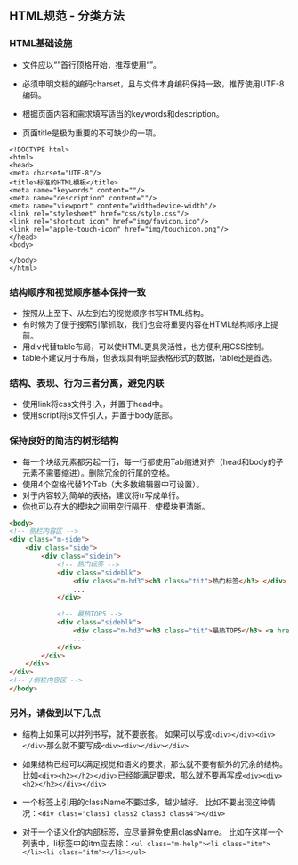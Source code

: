 ## HTML规范 - 分类方法

### HTML基础设施

* 文件应以“<!DOCTYPE ......>”首行顶格开始，推荐使用“<!DOCTYPE html>”。

* 必须申明文档的编码charset，且与文件本身编码保持一致，推荐使用UTF-8编码<meta charset="utf-8"/>。

* 根据页面内容和需求填写适当的keywords和description。

* 页面title是极为重要的不可缺少的一项。

```
<!DOCTYPE html>
<html>
<head>
<meta charset="UTF-8"/>
<title>标准的HTML模板</title>
<meta name="keywords" content=""/>
<meta name="description" content=""/>
<meta name="viewport" content="width=device-width"/>
<link rel="stylesheet" href="css/style.css"/>
<link rel="shortcut icon" href="img/favicon.ico"/>
<link rel="apple-touch-icon" href="img/touchicon.png"/>
</head>
<body>
 
</body>
</html>
```

### 结构顺序和视觉顺序基本保持一致

* 按照从上至下、从左到右的视觉顺序书写HTML结构。
* 有时候为了便于搜索引擎抓取，我们也会将重要内容在HTML结构顺序上提前。
* 用div代替table布局，可以使HTML更具灵活性，也方便利用CSS控制。
* table不建议用于布局，但表现具有明显表格形式的数据，table还是首选。

### 结构、表现、行为三者分离，避免内联

* 使用link将css文件引入，并置于head中。
* 使用script将js文件引入，并置于body底部。  

### 保持良好的简洁的树形结构

* 每一个块级元素都另起一行，每一行都使用Tab缩进对齐（head和body的子元素不需要缩进）。删除冗余的行尾的空格。
* 使用4个空格代替1个Tab（大多数编辑器中可设置）。
* 对于内容较为简单的表格，建议将tr写成单行。
* 你也可以在大的模块之间用空行隔开，使模块更清晰。

```html
<body>
<!-- 侧栏内容区 -->
<div class="m-side">
    <div class="side">
        <div class="sidein">
            <!-- 热门标签 -->
            <div class="sideblk">
                <div class="m-hd3"><h3 class="tit">热门标签</h3> </div>
                ...
            </div>
 
            <!-- 最热TOP5 -->
            <div class="sideblk">
                <div class="m-hd3"><h3 class="tit">最热TOP5</h3> <a href="#" class="s-fc02 f-fr">更多»</a></div>
                ...
            </div>
        </div>
    </div>
</div>
<!-- /侧栏内容区 -->
</body>
```

### 另外，请做到以下几点

* 结构上如果可以并列书写，就不要嵌套。
如果可以写成`<div></div><div></div>`那么就不要写成`<div><div></div></div>`

* 如果结构已经可以满足视觉和语义的要求，那么就不要有额外的冗余的结构。
比如`<div><h2></h2></div>`已经能满足要求，那么就不要再写成`<div><div><h2></h2></div></div>`

* 一个标签上引用的className不要过多，越少越好。
比如不要出现这种情况：`<div class="class1 class2 class3 class4"></div>`

* 对于一个语义化的内部标签，应尽量避免使用className。
比如在这样一个列表中，li标签中的itm应去除：`<ul class="m-help"><li class="itm"></li><li class="itm"></li></ul>`